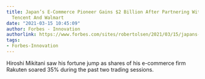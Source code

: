 ```yaml
---
title: Japan’s E-Commerce Pioneer Gains $2 Billion After Partnering With Japan Post,
  Tencent And Walmart
date: "2021-03-15 10:45:09"
author: Forbes - Innovation
authorlink: https://www.forbes.com/sites/robertolsen/2021/03/15/japans-e-commerce-pioneer-gains-2-billion-after-partnering-with-japan-post-tencent-and-walmart/
tags:
- Forbes-Innovation
---
```

Hiroshi Mikitani saw his fortune jump as shares of his e-commerce firm Rakuten soared 35% during the past two trading sessions.
